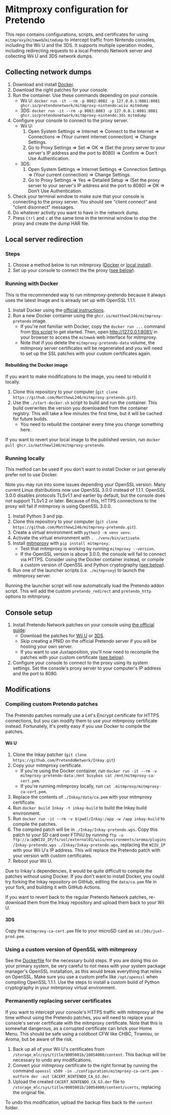 # Mitmproxy configuration for Pretendo

This repo contains configurations, scripts, and certificates for using
`mitmproxy`/`mitmweb`/`mitmdump` to intercept traffic from Nintendo consoles,
including the Wii U and the 3DS. It supports multiple operation modes, including
redirecting requests to a local Pretendo Network server and collecting Wii U and
3DS network dumps.

## Collecting network dumps

1. Download and install [Docker](https://docs.docker.com/get-docker/).
2. Download the right patches for your console.
   <!-- TODO: Which patches? Link them. Also, is it necessary to disable Inkay/Nimbus to use this? -->
3. Run the container. Use these commands depending on your console.
   - Wii U: `docker run -it --rm -p 8082:8082 -p 127.0.0.1:8081:8081 ghcr.io/pretendonetwork/mitmproxy-nintendo:wiiu mitmdump`
   - 3DS: `docker run -it --rm -p 8083:8083 -p 127.0.0.1:8081:8081 ghcr.io/pretendonetwork/mitmproxy-nintendo:3ds mitmdump`
4. Configure your console to connect to the proxy server.
   - Wii U:
      1. Open System Settings => Internet => Connect to the Internet =>
         Connections => (Your current internet connection) => Change Settings.
      2. Go to Proxy Settings => Set => OK => (Set the proxy server to your
         server's IP address and the port to 8080) => Confirm => Don't Use
         Authentication.
   - 3DS:
      1. Open System Settings => Internet Settings => Connection Settings =>
         (Your current connection) => Change Settings.
      2. Go to Proxy Settings => Yes => Detailed Setup => (Set the proxy server
         to your server's IP address and the port to 8080) => OK => Don't Use
         Authentication.
5. Check your terminal window to make sure that your console is connecting to the
   proxy server. You should see "client connect" and "client disonnect"
   messages.
6. Do whatever activity you want to have in the network dump.
7. Press `Ctrl` and `c` at the same time in the terminal window to stop the
   proxy and create the dump HAR file.
<!-- TODO: How do get the dump out of the container? Bind mount? -->

## Local server redirection

### Steps

1. Choose a method below to run mitmproxy ([Docker](#running-with-docker) or
   [local install](#running-locally)).
2. Set up your console to connect the the proxy ([see below](#console-setup)).

### Running with Docker

This is the recommended way to run mitmproxy-pretendo because it always uses the
latest image and is already set up with OpenSSL 1.1.1.

1. Install Docker using the
   [official instructions](https://docs.docker.com/get-docker/).
2. Run a new Docker container using the `ghcr.io/matthewl246/mitmproxy-pretendo`
   image.
   - If you're not familiar with Docker, copy the `docker run ...` command from
     [this script](./start-docker.sh) to get started. Then, open
     <http://127.0.0.1:8081/> in your browser to access the `mitmweb` web
     interface for mitmproxy.
   - Note that if you delete the `mitmproxy-pretendo-data` volume, the mitmproxy
     server certificates will be regenerated and you will need to set up the SSL
     patches with your custom certificates again.

#### Rebuilding the Docker image

If you want to make modifications to the image, you need to rebuild it locally.

1. Clone this repository to your computer
   (`git clone https://github.com/MatthewL246/mitmproxy-pretendo.git`).
2. Use the `./start-docker.sh` script to build and run the container. This build
   overwrites the version you downloaded from the container registry. This will
   take a few minutes the first time, but it will be cached for future builds.
   - You need to rebuild the container every time you change something here.

If you want to revert your local image to the published version, run
`docker pull ghcr.io/matthewl246/mitmproxy-pretendo`.

### Running locally

This method can be used if you don't want to install Docker or just generally
prefer not to use Docker.

Note you may run into some issues depending your OpenSSL version. Many current
Linux distributions now use OpenSSL 3.0.0 instead of 1.1.1. OpenSSL 3.0.0
disables protocols TLSv1.1 and earlier by default, but the console does not
support TLSv1.2 or later. Because of this, HTTPS connections to the proxy will
fail if mitmproxy is using OpenSSL 3.0.0.

1. Install Python 3 and pip.
2. Clone this repository to your computer
   (`git clone https://github.com/MatthewL246/mitmproxy-pretendo.git`).
3. Create a virtual environment with `python3 -m venv venv`.
4. Activate the virtual environment with `. ./venv/bin/activate`.
5. Install [mitmproxy](https://mitmproxy.org/) with `pip install mitmproxy`.
   - Test that mitmproxy is working by running `mitmproxy --version`.
   - If the OpenSSL version is above 3.0.0, the console will fail to connect via
     HTTPS. Consider using the Docker container instead, or compile a custom
     version of OpenSSL and Python cryptography
     ([see below](#using-a-custom-version-of-openssl-with-mitmproxy)).
6. Run one of the launcher scripts (i.e. `./mitmproxy`) to launch the mitmproxy
   server.

Running the launcher script will now automatically load the Pretendo addon
script. This will add the custom `pretendo_redirect` and `pretendo_http` options
to mitmproxy.

## Console setup

1. Install Pretendo Network patches on your console using
   [the official guide](https://pretendo.network/docs/install):
   - Download the patches for
     [Wii U](https://github.com/PretendoNetwork/Inkay/releases) or
     [3DS](https://github.com/PretendoNetwork/nimbus/releases).
   - Skip creating a PNID on the official Pretendo server if you will be hosting
     your own server.
   - If you want to use Juxtaposition, you'll now need to recompile the patches
     with your custom certificate
     ([see below](#compiling-custom-pretendo-patches)).
2. Configure your console to connect to the proxy using its system settings. Set
   the console's proxy server to your computer's IP address and the port
   to 8080.

## Modifications

### Compiling custom Pretendo patches

The Pretendo patches normally use a Let's Encrypt certificate for HTTPS
connections, but you can modify them to use your mitmproxy certificate instead.
Fortunately, it's pretty easy if you use Docker to compile the patches.

#### Wii U

1. Clone the Inkay patcher
   (`git clone https://github.com/PretendoNetwork/Inkay.git`)
2. Copy your mitmproxy certificate.
   - If you're using the Docker container, run
     `docker run -it --rm -v mitmproxy-pretendo-data:/mnt busybox cat /mnt/mitmproxy-ca-cert.pem`.
   - If you're running mitmproxy locally, run
     `cat .mitmproxy/mitmproxy-ca-cert.pem`.
3. Replace the contents of `./Inkay/data/ca.pem` with your mitmproxy
   certificate.
4. Run `docker build Inkay -t inkay-build` to build the Inkay build environment.
5. Run `docker run -it --rm -v $(pwd)/Inkay:/app -w /app inkay-build` to compile
   the patches.
6. The compiled patch will be in `./Inkay/Inkay-pretendo.wps`. Copy this patch
   to your SD card over FTPiiU by running
   `ftp -u ftp://a:a@WIIU_IP/fs/vol/external01/wiiu/environments/aroma/plugins/Inkay-pretendo.wps ./Inkay/Inkay-pretendo.wps`,
   replacing the `WIIU_IP` with your Wii U's IP address. This will replace the
   Pretendo patch with your version with custom certificates.
7. Reboot your Wii U.

Due to Inkay's dependencies, it would be quite difficult to compile the patches
without using Docker. If you don't want to install Docker, you could try forking
the Inkay repository on GitHub, editing the `data/ca.pem` file in your fork, and
building it with GitHub Actions.

If you want to revert back to the regular Pretendo Network patches, re-download
them from the Inkay repository and upload them back to your Wii U.

#### 3DS

Copy the `mitmproxy-ca-cert.pem` file to your microSD card as
`sd:/3ds/juxt-prod.pem`.

### Using a custom version of OpenSSL with mitmproxy

See the [Dockerfile](./Dockerfile) for the necessary build steps. If you are
doing this on your primary system, be very careful to not mess with your system
package manager's OpenSSL installation, as this would break everything that
relies on OpenSSL. Make sure you use a custom prefix like `/opt/openssl` when
compiling OpenSSL 1.1.1. Use the steps to install a custom build of Python
cryptography in your mitmproxy virtual environment.

### Permanently replacing server certificates

If you want to intercept your console's HTTPS traffic with mitmproxy all the
time without using the Pretendo patches, you will need to replace your console's
server certificate with the mitmproxy certificate. Note that this is somewhat
dangerous, as a corrupted certificate can brick your Home Menu. This should be
safe using a coldboot CFW like CHBC, Tiramisu, or Aroma, but be aware of the
risk.

1. Back up all of your Wii U's certificates from
   `/storage_mlc/sys/title/0005001b/10054000/content`. This backup will be
   necessary to undo any modifications.
2. Convert your mitmproxy certificate to the right format by running the command
   `openssl x509 -in ./configuration/mitmproxy-ca-cert.pem -outform der -out CACERT_NINTENDO_CA_G3.der`.
3. Upload the created `CACERT_NINTENDO_CA_G3.der` file to
   `/storage_mlc/sys/title/0005001b/10054000/content/scerts`, replacing the
   original file.

To undo this modification, upload the backup files back to the `content` folder.
